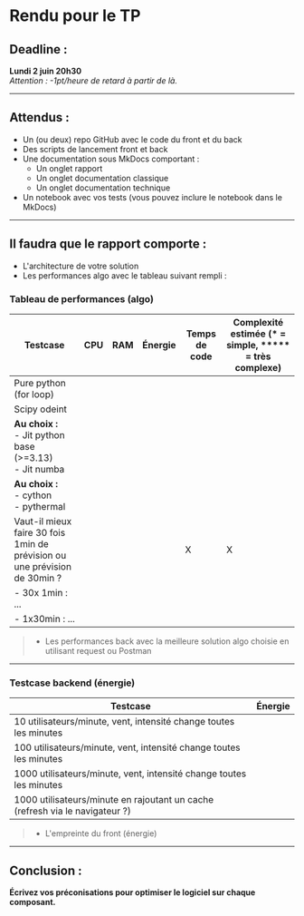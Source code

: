 # Rendu pour le TP

## Deadline :

**Lundi 2 juin 20h30**  
*Attention : -1pt/heure de retard à partir de là.*

---

## Attendus :

- Un (ou deux) repo GitHub avec le code du front et du back
- Des scripts de lancement front et back
- Une documentation sous MkDocs comportant :
    - Un onglet rapport
    - Un onglet documentation classique
    - Un onglet documentation technique
- Un notebook avec vos tests (vous pouvez inclure le notebook dans le MkDocs)

---

## Il faudra que le rapport comporte :

- L'architecture de votre solution
- Les performances algo avec le tableau suivant rempli :

### Tableau de performances (algo)

| Testcase                                                                  | CPU | RAM | Énergie | Temps de code | Complexité estimée (* = simple, ***** = très complexe) |
|---------------------------------------------------------------------------|-----|-----|---------|---------------|--------------------------------------------------------|
| Pure python (for loop)                                                    |     |     |         |               |                                                        |
| Scipy odeint                                                              |     |     |         |               |                                                        |
| **Au choix :**<br> - Jit python base (>=3.13)<br> - Jit numba             |     |     |         |               |                                                        |
| **Au choix :**<br> - cython<br> - pythermal                               |     |     |         |               |                                                        |
| Vaut-il mieux faire 30 fois 1min de prévision ou une prévision de 30min ? |     |     |         | X             | X                                                      |
| - 30x 1min : ...                                                          |     |     |         |               |                                                        |
| - 1x30min : ...                                                           |     |     |         |               |                                                        |

> - Les performances back avec la meilleure solution algo choisie en utilisant request ou Postman

---

### Testcase backend (énergie)

| Testcase                                                                     | Énergie |
|------------------------------------------------------------------------------|---------|
| 10 utilisateurs/minute, vent, intensité change toutes les minutes            |         |
| 100 utilisateurs/minute, vent, intensité change toutes les minutes           |         |
| 1000 utilisateurs/minute, vent, intensité change toutes les minutes          |         |
| 1000 utilisateurs/minute en rajoutant un cache (refresh via le navigateur ?) |         |

> - L'empreinte du front (énergie)

---

## Conclusion :

**Écrivez vos préconisations pour optimiser le logiciel sur chaque composant.**
